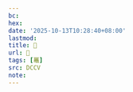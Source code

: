 ```yaml
---
bc:
hex:
date: '2025-10-13T10:28:40+08:00'
lastmod:
title: 􃼜
url: 􃼜
tags: [鼉]
src: DCCV
note:
---
```

